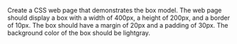 Create a CSS web page that demonstrates the box model.
The web page should display a box with a width of 400px, a height of 200px, and a border of 10px.
The box should have a margin of 20px and a padding of 30px.
The background color of the box should be lightgray.
